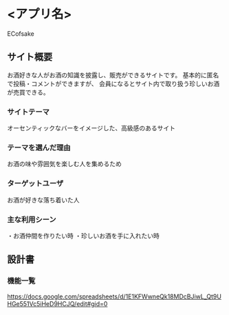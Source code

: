 # <アプリ名>
ECofsake

## サイト概要
お酒好きな人がお酒の知識を披露し、販売ができるサイトです。
基本的に匿名で投稿・コメントができますが、
会員になるとサイト内で取り扱う珍しいお酒が売買できる。

### サイトテーマ
オーセンティックなバーをイメージした、高級感のあるサイト

### テーマを選んだ理由
お酒の味や雰囲気を楽しむ人を集めるため

### ターゲットユーザ
お酒が好きな落ち着いた人

### 主な利用シーン
・お酒仲間を作りたい時
・珍しいお酒を手に入れたい時

## 設計書
### 機能一覧
<https://docs.google.com/spreadsheets/d/1E1KFWwneQk18MDcBJiwL_Qt9UHGe551Vc5iHeD9HCJQ/edit#gid=0>
